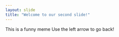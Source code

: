 ```yaml
---
layout: slide
title: "Welcome to our second slide!"
---
```

This is a funny meme
Use the left arrow to go back!